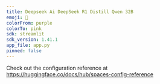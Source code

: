 ```yaml
---
title: Deepseek Ai DeepSeek R1 Distill Qwen 32B
emoji: 🐢
colorFrom: purple
colorTo: pink
sdk: streamlit
sdk_version: 1.41.1
app_file: app.py
pinned: false
---
```


Check out the configuration reference at https://huggingface.co/docs/hub/spaces-config-reference

